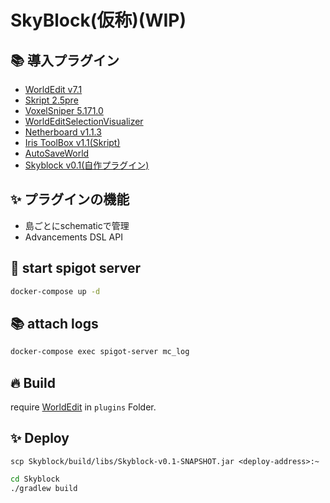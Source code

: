 # SkyBlock(仮称)(WIP)
## 📚 導入プラグイン
- [WorldEdit v7.1](https://www.curseforge.com/minecraft/bukkit-plugins/worldedit/files)
- [Skript 2.5pre](https://github.com/SkriptLang/Skript/releases)
- [VoxelSniper 5.171.0](https://dev.bukkit.org/projects/voxelsniper)
- [WorldEditSelectionVisualizer](https://www.spigotmc.org/resources/worldeditselectionvisualizer-1-7-1-15.17311/)
- [Netherboard v1.1.3](https://github.com/MinusKube/Netherboard/releases)
- [Iris ToolBox v1.1(Skript)](https://forum.civa.jp/viewtopic.php?f=15&t=63)
- [AutoSaveWorld](https://dev.bukkit.org/projects/autosaveworld)
- [Skyblock v0.1(自作プラグイン)](https://github.com/wakame-tech/Skyblock)

## ✨ プラグインの機能
- 島ごとにschematicで管理
- Advancements DSL API

## 🐳 start spigot server
```bash
docker-compose up -d
```

## 📚 attach logs
```bash
docker-compose exec spigot-server mc_log
```

## 🔥 Build
require [WorldEdit](https://www.curseforge.com/minecraft/bukkit-plugins/worldedit/files) in `plugins` Folder.

## ✨ Deploy
```
scp Skyblock/build/libs/Skyblock-v0.1-SNAPSHOT.jar <deploy-address>:~
```

```bash
cd Skyblock
./gradlew build
```
